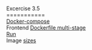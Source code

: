 <BR>Excercise 3.5
<BR>===========
<BR>[Docker-compose](https://github.com/rparkkon/devops/blob/master/part3/e5/docker-compose.yml)
<BR>Frontend [Dockerfile multi-stage](https://github.com/rparkkon/devops/blob/master/part3/e5/front/Dockerfile)
<BR>[Run](https://github.com/rparkkon/devops/blob/master/part3/e5/ex35.png)
<BR>Image [sizes](https://github.com/rparkkon/devops/blob/master/part3/e5/images.txt)
